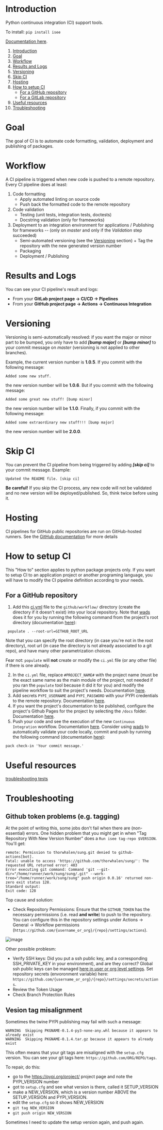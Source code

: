 # Introduction
Python continuous integration (CI) support tools.

To install:	```pip install isee```

[Documentation here](https://i2mint.github.io/isee/index.html).

1. [Introduction](#introduction)
2. [Goal](#goal)
3. [Workflow](#workflow)
4. [Results and Logs](#results-and-logs)
5. [Versioning](#versioning)
6. [Skip CI](#skip-ci)
7. [Hosting](#hosting)
8. [How to setup CI](#how-to-setup-ci)
    * [For a GitHub repository](#for-a-github-repository)
    * [For a GitLab repository](#for-a-gitlab-repository)
9. [Useful resources](#useful-resources)
10. [Troubleshooting](#troubleshooting)


# Goal
The goal of CI is to automate code formatting, validation, deployment and publishing of packages. 

# Workflow
A CI pipeline is triggered when new code is pushed to a remote repository.
Every CI pipeline does at least:
1. Code formatting
    * Apply automated linting on source code
    * Push back the formatted code to the remote repository
2. Code validation
    * Testing (unit tests, integration tests, doctests)
    * Docstring validation (only for frameworks)
3. Deployment to an integration environment for applications / Publishing for frameworks -- (only on *master* and only if the *Validation* step succeeded)
    * Semi-automated versioning (see the [Versioning](#versioning) section) + Tag the repository with the new generated version number
    * Packaging
    * Deployment / Publishing

# Results and Logs
You can see your CI pipeline's result and logs:
* From your **GitLab project page &rarr; CI/CD &rarr; Pipelines**
* From your **GitHub project page &rarr; Actions &rarr; Continuous Integration**

# Versioning
Versioning is semi-automatically resolved: if you want the major or minor part to be bumped, you only have to add ***[bump major]*** or ***[bump minor]*** to your commit message on *master* (versioning is not applied to other branches).

Example, the current version number is **1.0.5**.
If you commit with the following message:
```
Added some new stuff.
```
the new version number will be **1.0.6**.
But if you commit with the following message:
```
Added some great new stuff! [bump minor]
```
the new version number will be **1.1.0**.
Finally, if you commit with the following message:
```
Added some extraordinary new stuff!!! [bump major]
```
the new version number will be **2.0.0**.

# Skip CI
You can prevent the CI pipeline from being triggered by adding ***[skip ci]*** to your commit message.
Example:
```
Updated the README file. [skip ci]
```
**Be careful!** If you skip the CI process, any new code will not be validated and no new version will be deployed/published. So, think twice before using it.

# Hosting
CI pipelines for GitHub public repositories are run on GitHub-hosted runners. See the [GitHub documentation](https://docs.github.com/en/free-pro-team@latest/actions/learn-github-actions/introduction-to-github-actions#runners) for more details

# How to setup CI
This "How to" section applies to python package projects only. If you want to setup CI to an application project or another programing language, you will have to modify the CI pipeline definition according to your needs.

## For a GitHub repository
1. Add this [ci.yml](resources/ci.yml) file to the `github/workflow/` directory (create the directory if it doesn't exist) into your local repository.
Note that [wads](https://pypi.org/project/wads/) does it for you by running the following command from the project's root directory (documentation [here](https://i2mint.github.io/wads/module_docs/wads/populate.html)):
```
 populate . --root-url=GITHUB_ROOT_URL
```
Note that you can specify the root directory (in case you're not in the root directory), root url (in case the directory is not already associated to a git repo), and have many other parametrization choices. 

Fear not: `populate` will **not** create or modify the `ci.yml` file (or any other file) if there is one already. 

2. In the `ci.yml` file, replace `#PROJECT_NAME#` with the project name (must be the exact same name as the main module of the project, not needed if you ran the `populate` tool because it did it for you) and modify the pipeline workflow to suit the project's needs. Documentation [here](https://docs.github.com/en/free-pro-team@latest/actions/reference/workflow-syntax-for-github-actions).
3. Add secrets `PYPI_USERNAME` and `PYPI_PASSWORD` with your PYPI credentials to the remote repository. Documentation [here](https://docs.github.com/en/free-pro-team@latest/actions/reference/encrypted-secrets).
4. If you want the project's documentation to be published, configure the project's Github Pages for the project by selecting the `/docs` folder. Documentation [here](https://guides.github.com/features/pages/).
5. Push your code and see the execution of the new `Continuous Integration` workflow. Documentation [here](https://docs.github.com/en/free-pro-team@latest/actions/managing-workflow-runs).
Consider using [wads](https://pypi.org/project/wads/) to automatically validate your code locally, commit and push by running the following command (documentation [here](https://i2mint.github.io/wads/module_docs/wads/pack.html)):
```
pack check-in 'Your commit message.'
```

# Useful resources

[troubleshooting tests](https://github.com/i2mint/tested/wiki/Troubleshooting-Tests)

# Troubleshooting

## Github token problems (e.g. tagging)

At the point of writing this, some jobs don't fail when there are (non-essential) errors.
One hidden problem that you might get in when "Tag Repository With New Version Number" does a `Run isee tag-repo $VERSION`. You'll get:

```
remote: Permission to thorwhalen/sung.git denied to github-actions[bot].
fatal: unable to access 'https://github.com/thorwhalen/sung/': The requested URL returned error: 403
Error executing git command: Command 'git --git-dir="/home/runner/work/sung/sung/.git" --work-tree="/home/runner/work/sung/sung" push origin 0.0.16' returned non-zero exit status 128.
Standard output: 
Exit code: 128
```

Top cause and solution:
* Check Repository Permissions: Ensure that the `GITHUB_TOKEN` has the necessary permissions (i.e. read **and write**) to push to the repository.
You can configure this in the repository settings under Actions -> General -> Workflow permissions (`https://github.com/{username_or_org}/{repo}/settings/actions`).

![image](https://github.com/user-attachments/assets/0a35c514-216c-4616-92fa-b8978762594c)

Other possible problesm:
* Verify SSH keys: Did you put a ssh public key, and a corresponding SSH_PRIVATE_KEY in your environment), and are they correct?
Global ssh public keys can be managed [here in user or org level settings](https://github.com/settings/keys). 
Set repository secrets (envoronment variable) here: `https://github.com/{username_or_org}/{repo}/settings/secrets/actions`.
* Review the Token Usage
* Check Branch Protection Rules


## Vesion tag misalignment

Sometimes the twine PYPI publishing may fail with such a message:

```
WARNING  Skipping PKGNAME-0.1.4-py3-none-any.whl because it appears to already exist 
WARNING  Skipping PKGNAME-0.1.4.tar.gz because it appears to already exist
```

This often means that your git tags are misaligned with the `setup.cfg` version. 
You can see your git tags here: `https://github.com/ORG/REPO/tags`.

To repair, do this:

* go to the https://pypi.org/project/ project page and note the PYPI_VERSION number
* got to `setup.cfg` and see what version is there, called it SETUP_VERSION
* make a NEW_VERSION, which is a version number ABOVE the SETUP_VERSION and PYPI_VERSION.
* edit the `setup.cfg` so it shows NEW_VERSION
* `git tag NEW_VERSION`
* `git push origin NEW_VERSION`

Sometimes I need to update the setup version again, and push again.

